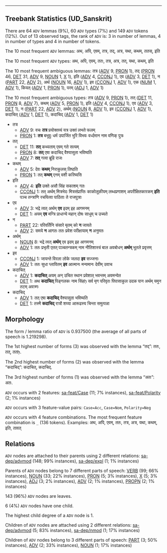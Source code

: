 

--------------------------------------------------------------------------------

## Treebank Statistics (UD_Sanskrit)

There are 64 `ADV` lemmas (9%), 60 `ADV` types (7%) and 149 `ADV` tokens (12%).
Out of 13 observed tags, the rank of `ADV` is: 3 in number of lemmas, 4 in number of types and 4 in number of tokens.

The 10 most frequent `ADV` lemmas: अथ, अपि, एवम्, तत्र, तद्, अत्र, यथा, कथम्, ततस्, इति

The 10 most frequent `ADV` types:  अथ, अपि, एवम्, ततः, तत्र, अत्र, तत्, यथा, कथम्, इति

The 10 most frequent ambiguous lemmas: तत्र ([ADV]() 9, [PRON]() 1), तद् ([PRON]() 46, [DET]() 31, [ADV]() 9, [NOUN]() 1, [X]() 1), इति ([ADV]() 4, [CCONJ]() 1), एव ([ADV]() 3, [DET]() 1), न ([PART]() 22, [ADV]() 2), अर्थ ([NOUN]() 16, [ADV]() 1), इव ([CCONJ]() 1, [ADV]() 1), एक ([NUM]() 1, [ADV]() 1), कियत् ([ADV]() 1, [PRON]() 1), परम् ([ADJ]() 1, [ADV]() 1)

The 10 most frequent ambiguous types:  तत्र ([ADV]() 9, [PRON]() 1), तत् ([DET]() 11, [PRON]() 8, [ADV]() 7), कथम् ([ADV]() 5, [PRON]() 1), इति ([ADV]() 4, [CCONJ]() 1), एव ([ADV]() 3, [DET]() 1), न ([PART]() 22, [ADV]() 2), अर्थम् ([NOUN]() 8, [ADV]() 1), इव ([CCONJ]() 1, [ADV]() 1), कदाचित् ([ADV]() 1, [DET]() 1), कदाचिद् ([ADV]() 1, [DET]() 1)


* तत्र
  * [ADV]() 9: वचः <b>तत्र</b> प्रयोक्तव्यं यत्र उक्तं लभते फलम्
  * [PRON]() 1: <b>तत्र</b> बभूवुः धर्म उपार्जित भुरि विभवः वर्ध्दमान नाम वणिक् पुत्रः
* तत्
  * [DET]() 11: <b>तत्</b> कथ्यताम् एवम् गते सत्यम्
  * [PRON]() 8: <b>तत्</b> एषा कदाचिद् वैश्यासुता भविष्यति
  * [ADV]() 7: <b>तत्</b> गत्वा ब्रूहि राजः
* कथम्
  * [ADV]() 5: देवः <b>कथम्</b> निराकुलस् तिष्ठति
  * [PRON]() 1: तत् <b>कथम्</b> एनम् वशी करिष्यसि
* इति
  * [ADV]() 4: <b>इति</b> उक्ते असौ सिंह सकाशम् गतः
  * [CCONJ]() 1: तत् अर्थम् मित्रभेदः मित्रसंप्राप्तिः काकोलूकीयम् लब्धप्रणाशम् अपरीक्षितकारकम् <b>इति</b> पञ्च तन्त्राणि रचयित्वा पाठिताः ते राजपुत्राः
* एव
  * [ADV]() 3: भद्रे त्वत् अर्थम् <b>एव</b> इदम् इह आगमनम्
  * [DET]() 1: अयम् <b>एव</b> मन्त्रि प्राधान्ये महान् दोषः साधुम् च उच्यते
* न
  * [PART]() 22: परिवर्तिनि संसारे मृतम् को <b>न</b> जायते
  * [ADV]() 2: समये <b>न</b> आगतः ततः प्रवेश परीक्षायाम् <b>न</b> अनुमतः
* अर्थम्
  * [NOUN]() 8: भद्रे त्वत् <b>अर्थम्</b> एव इदम् इह आगमनम्
  * [ADV]() 1: ततः प्रभृती एतत् पञ्चतन्त्रकम् नाम नीतिशास्त्रं बाल अवबोधन् <b>अर्थम्</b> भूतले प्रवृत्तम्
* इव
  * [CCONJ]() 1: जायन्ते विरला लोके जलदा <b>इव</b> सज्जनाः
  * [ADV]() 1: ततः सुधा प्लावितम् <b>इव</b> आत्मानः मन्यमानः देवीम् उवाच
* कदाचित्
  * [ADV]() 1: <b>कदाचित्</b> अयम् अन् उचित स्थान प्रवेशात् भवन्तम् अवमन्येत
  * [DET]() 1: अथ <b>कदाचित्</b> पिङ्गलकः नाम सिंहḥ सर्व मृग परिवृतः पिपासाकुल उदक पान अर्थम् यमुन तटम् अवत्र्णः
* कदाचिद्
  * [ADV]() 1: तत् एषा <b>कदाचिद्</b> वैश्यासुता भविष्यति
  * [DET]() 1: तस्मै <b>कदाचिद्</b> रात्रौ शय्या आरूढस्य चिन्ता समुत्पन्ना

## Morphology

The form / lemma ratio of `ADV` is 0.937500 (the average of all parts of speech is 1.219298).

The 1st highest number of forms (3) was observed with the lemma “तद्”: ततः, तत्, ततḥ.

The 2nd highest number of forms (2) was observed with the lemma “कदाचिद्”: कदाचित्, कदाचिद्.

The 3rd highest number of forms (1) was observed with the lemma “अतः”: अतः.

`ADV` occurs with 2 features: [sa-feat/Case]() (11; 7% instances), [sa-feat/Polarity]() (2; 1% instances)

`ADV` occurs with 3 feature-value pairs: `Case=Acc`, `Case=Nom`, `Polarity=Neg`

`ADV` occurs with 4 feature combinations.
The most frequent feature combination is `_` (136 tokens).
Examples: अथ, अपि, एवम्, ततः, तत्र, अत्र, यथा, कथम्, इति, तावत्


## Relations

`ADV` nodes are attached to their parents using 2 different relations: [sa-dep/advmod]() (148; 99% instances), [sa-dep/expl]() (1; 1% instances)

Parents of `ADV` nodes belong to 7 different parts of speech: [VERB]() (99; 66% instances), [NOUN]() (33; 22% instances), [PRON]() (5; 3% instances), [X]() (5; 3% instances), [ADJ]() (3; 2% instances), [ADV]() (2; 1% instances), [PROPN]() (2; 1% instances)

143 (96%) `ADV` nodes are leaves.

6 (4%) `ADV` nodes have one child.

The highest child degree of a `ADV` node is 1.

Children of `ADV` nodes are attached using 2 different relations: [sa-dep/advmod]() (5; 83% instances), [sa-dep/nmod]() (1; 17% instances)

Children of `ADV` nodes belong to 3 different parts of speech: [PART]() (3; 50% instances), [ADV]() (2; 33% instances), [NOUN]() (1; 17% instances)

